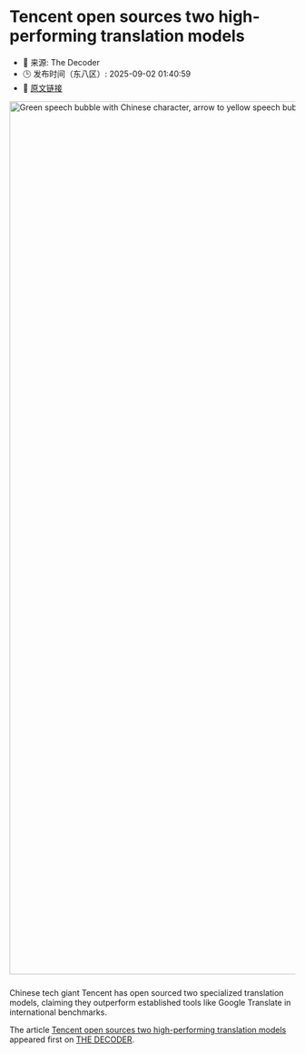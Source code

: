 # Tencent open sources two high-performing translation models
- 📅 来源: The Decoder
- 🕒 发布时间（东八区）: 2025-09-02 01:40:59
- 🔗 [原文链接](https://the-decoder.com/tencent-open-sources-two-high-performing-translation-models/)

<p><img alt="Green speech bubble with Chinese character, arrow to yellow speech bubble with A, flanked by document and globe icons." class="attachment-full size-full wp-post-image" height="1024" src="https://the-decoder.com/wp-content/uploads/2025/09/Language-Translation_simple_compose-GPT-4o.jpg" style="height: auto; margin-bottom: 10px;" width="1536" /></p>
<p>        Chinese tech giant Tencent has open sourced two specialized translation models, claiming they outperform established tools like Google Translate in international benchmarks.</p>
<p>The article <a href="https://the-decoder.com/tencent-open-sources-two-high-performing-translation-models/">Tencent open sources two high-performing translation models</a> appeared first on <a href="https://the-decoder.com">THE DECODER</a>.</p>